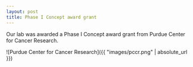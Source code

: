 ```yaml
---
layout: post
title: Phase I Concept award grant
---
```


Our lab was awarded a Phase I Concept award grant from Purdue Center for Cancer Research.

![Purdue Center for Cancer Research]({{ "images/pccr.png" | absolute_url }})